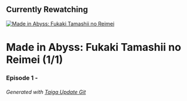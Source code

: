 ﻿
## Currently Rewatching

[![Made in Abyss: Fukaki Tamashii no Reimei](https://s4.anilist.co/file/anilistcdn/media/anime/cover/medium/bx100643-fPH9OgEKKvcI.jpg)](https://anilist.co/anime/100643)

# Made in Abyss: Fukaki Tamashii no Reimei (1/1)

### Episode 1 - 

###### *Generated with [Taiga Update Git](https://github.com/nike4613/taiga-update-git)*